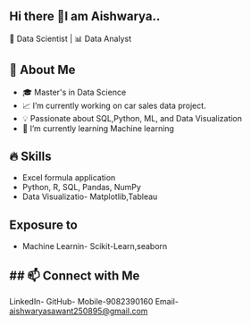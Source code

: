 ## Hi there 👋I am Aishwarya..

🚀 Data Scientist | 📊 Data Analyst

## 🔹 About Me
- 🎓 Master's in Data Science
- 📈 I’m currently working on car sales data project.
- 💡 Passionate about SQL,Python, ML, and Data Visualization
- 🌱 I’m currently learning Machine learning

## 🔥 Skills
- Excel formula application
- Python, R, SQL, Pandas, NumPy
- Data Visualizatio- Matplotlib,Tableau
  
## Exposure to
- Machine Learnin- Scikit-Learn,seaborn
## ## 📫 Connect with Me
LinkedIn- 
GitHub- 
Mobile-9082390160
Email- aishwaryasawant250895@gmail.com

